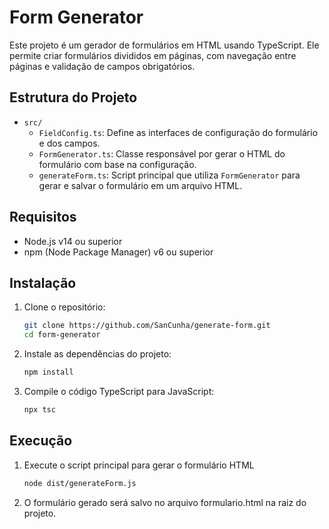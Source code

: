 # Form Generator

Este projeto é um gerador de formulários em HTML usando TypeScript. Ele permite criar formulários divididos em páginas, com navegação entre páginas e validação de campos obrigatórios.

## Estrutura do Projeto

- `src/`
  - `FieldConfig.ts`: Define as interfaces de configuração do formulário e dos campos.
  - `FormGenerator.ts`: Classe responsável por gerar o HTML do formulário com base na configuração.
  - `generateForm.ts`: Script principal que utiliza `FormGenerator` para gerar e salvar o formulário em um arquivo HTML.

## Requisitos

- Node.js v14 ou superior
- npm (Node Package Manager) v6 ou superior

## Instalação

1. Clone o repositório:
   ```bash
   git clone https://github.com/SanCunha/generate-form.git
   cd form-generator
2. Instale as dependências do projeto:
   ```bash
   npm install
3. Compile o código TypeScript para JavaScript:
   ```bash
   npx tsc

## Execução
1. Execute o script principal para gerar o formulário HTML
	```bash
	node dist/generateForm.js
2. O formulário gerado será salvo no arquivo formulario.html na raiz do projeto.

